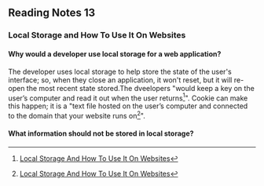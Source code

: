 ## Reading Notes 13

### Local Storage and How To Use It On Websites

#### Why would a developer use local storage for a web application?

The developer uses local storage to help store the state of the user's interface; so, when they close an application, it won't reset, but it will re-open the most recent state stored.The dveelopers "would keep a key on the user’s computer and read it out when the user returns[^1]". Cookie can make this happen; it is a "text file hosted on the user’s computer and connected to the domain that your website runs on[^1]".

#### What information should not be stored in local storage?



[^1]: [Local Storage And How To Use It On Websites](https://www.smashingmagazine.com/2010/10/local-storage-and-how-to-use-it/)


